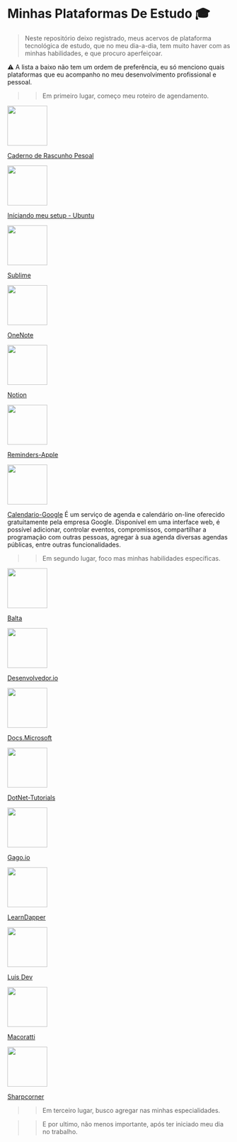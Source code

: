 # Minhas Plataformas De Estudo :mortar_board:

> Neste repositório deixo registrado, meus acervos de plataforma tecnológica de estudo, que no meu dia-a-dia, tem muito haver com as minhas habilidades, e que procuro aperfeiçoar.

:warning: A lista a baixo não tem um ordem de preferência, eu só menciono quais plataformas que eu acompanho no meu desenvolvimento profissional e pessoal.

>> Em primeiro lugar, começo meu roteiro de agendamento.

<img height="90" src=https://3.bp.blogspot.com/-lXMquOWPX08/UDQ5Azgx7cI/AAAAAAAAADI/EyMvsUyp0iQ/s400/caderno%2Bde%2Brascunho.jpeg />

[Caderno de Rascunho Pesoal]()

<img height="90" src=https://assets.ubuntu.com/v1/8dd99b80-ubuntu-logo14.png />

[Iníciando meu setup - Ubuntu](https://ubuntu.com/)

<img height="90" src=https://cdn.worldvectorlogo.com/logos/sublime-text.svg />

[Sublime](https://www.sublimetext.com/)

<img height="90" src=https://dtnetwork.com.br/wp-content/uploads/2017/07/onenote-logo01.jpg />

[OneNote](https://upload.wikimedia.org/wikipedia/commons/thumb/1/10/Microsoft_Office_OneNote_%282019%E2%80%93present%29.svg/2203px-Microsoft_Office_OneNote_%282019%E2%80%93present%29.svg.png)

<img height="90" src=https://upload.wikimedia.org/wikipedia/commons/4/45/Notion_app_logo.png />

[Notion](https://www.notion.so/)

<img height="90" src=https://support.apple.com/library/content/dam/edam/applecare/images/en_US/iOS/ios14-iphone-11-pro-ipad-pro-reminders-hero.jpg />

[Reminders-Apple](https://support.apple.com/en-us/HT205890)

<img height="90" src=https://beebom.com/wp-content/uploads/2020/10/New-Ggl-Calendar-icon-website.jpg />

[Calendario-Google](https://www.google.com/calendar/)
É um serviço de agenda e calendário on-line oferecido gratuitamente pela empresa Google. Disponível em uma interface web, é possível adicionar, controlar eventos, compromissos, compartilhar a programação com outras pessoas, agregar à sua agenda diversas agendas públicas, entre outras funcionalidades. 

>> Em segundo lugar, foco mas minhas habilidades específicas. 

<img height="90" src=https://d335luupugsy2.cloudfront.net/images%2Flanding_page%2F617411%2Fbalta.io.png />

[Balta](https://balta.io/)

<img height="90" src=https://desenvolvedor.io/images/home.png />

[Desenvolvedor.io](https://desenvolvedor.io/)

<img height="90" src=https://blogjack.blob.core.windows.net/medias/2020/04/learn-azure-1024x294.png />

[Docs.Microsoft](https://docs.microsoft.com/pt-pt/dotnet/csharp/)

<img height="90" src= />

[DotNet-Tutorials](https://csharp.net-tutorials.com/)

<img height="90" src=https://gago.io/wp-content/uploads/2019/12/logo-gago3-chumbo-linkledin.png />

[Gago.io](https://gago.io/)

<img height="90" src= />

[LearnDapper](https://www.learndapper.com/)

<img height="90" src= />

[Luis Dev](https://www.luisdev.com.br/)

<img height="90" src= />

[Macoratti](http://www.macoratti.net/Default.aspx)

<img height="90" src=https://cdn.sharepointeurope.com/wp-content/uploads/sponsors/2016/05/c-sharpcorner-600x300px.png />

[Sharpcorner](https://www.c-sharpcorner.com/)

>> Em terceiro lugar, busco agregar nas minhas especialidades.

[]()
[]()
[]()
[]()
[]()
[]()
[]()

>> E por ultimo, não menos importante, após ter iniciado meu dia no trabalho.

[]()
[]()
[]()
[]()
[]()
[]()
[]()
